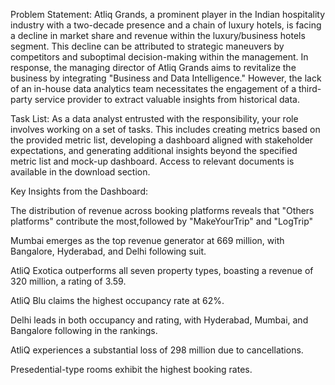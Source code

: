 Problem Statement: Atliq Grands, a prominent player in the Indian hospitality industry with a two-decade presence and a chain of luxury hotels, is facing a decline in market share and revenue within the luxury/business hotels segment. This decline can be attributed to strategic maneuvers by competitors and suboptimal decision-making within the management. In response, the managing director of Atliq Grands aims to revitalize the business by integrating "Business and Data Intelligence." However, the lack of an in-house data analytics team necessitates the engagement of a third-party service provider to extract valuable insights from historical data.

Task List: As a data analyst entrusted with the responsibility, your role involves working on a set of tasks. This includes creating metrics based on the provided metric list, developing a dashboard aligned with stakeholder expectations, and generating additional insights beyond the specified metric list and mock-up dashboard. Access to relevant documents is available in the download section.

Key Insights from the Dashboard:

The distribution of revenue across booking platforms reveals that "Others platforms" contribute the most,followed by "MakeYourTrip" and "LogTrip"

Mumbai emerges as the top revenue generator at 669 million, with Bangalore, Hyderabad, and Delhi following suit.

AtliQ Exotica outperforms all seven property types, boasting a revenue of 320 million, a rating of 3.59.

AtliQ Blu claims the highest occupancy rate at 62%.

Delhi leads in both occupancy and rating, with Hyderabad, Mumbai, and Bangalore following in the rankings.

AtliQ experiences a substantial loss of 298 million due to cancellations.

Presedential-type rooms exhibit the highest booking rates.
